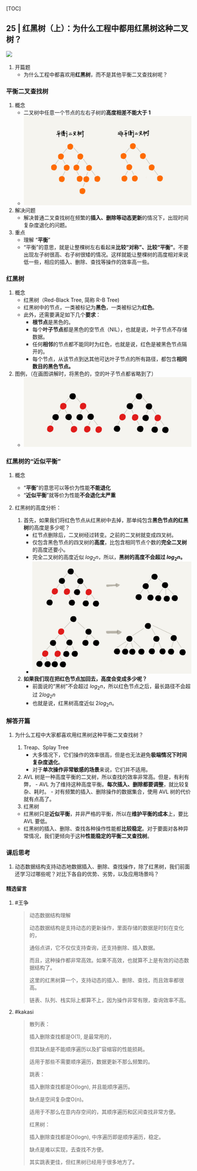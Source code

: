 [TOC]

## 25 | 红黑树（上）：为什么工程中都用红黑树这种二叉树？

![](http://ww1.sinaimg.cn/large/006tNc79ly1g5s6cam4cnj30vq0hsq3j.jpg)

1.  开篇题
    -   为什么工程中都喜欢用**红黑树**，而不是其他平衡二叉查找树呢？

### 平衡二叉查找树

1.  概念
    - 二叉树中任意一个节点的左右子树的**高度相差不能大于 1**
    - ![img](imgs/dd9f5a4525f5029a8339c89ad1c8159b-5395909.jpg)
2.  解决问题
    -   解决普通二叉查找树在频繁的**插入、删除等动态更新**的情况下，出现时间复杂度退化的问题。
3.  重点
    -   理解 “**平衡**”
    -   “平衡”的意思，就是让整棵树左右看起来**比较“对称”、比较“平衡”**。不要出现左子树很高、右子树很矮的情况。这样就能让整棵树的高度相对来说低一些，相应的插入、删除、查找等操作的效率高一些。
### 红黑树

1.  概念
    - 红黑树（Red-Black Tree, 简称 R-B Tree)
    -   红黑树中的节点，一类被标记为**黑色**，一类被标记为**红色**。
    - 此外，还需要满足如下几个**要求**：
        - **根节点**是黑色的。
        - 每个**叶子节点**都是黑色的空节点（NIL），也就是说，叶子节点不存储数据。
        - 任何**相邻**的节点都不能同时为红色，也就是说，红色是被黑色节点隔开的。
        - 每个节点，从该节点到达其他可达叶子节点的所有路径，都包含**相同数目的黑色节点。**
2.  图例，（在画图讲解时，将黑色的，空的叶子节点都省略到了）
    -   ![img](imgs/903ee0dcb62bce2f5b47819541f9069a-5396273.jpg)

### 红黑树的“近似平衡”

1.  概念
    -   “**平衡**”的意思可以等价为性能**不能退化**
    -   “**近似平衡**”就等价为性能**不会退化太严重**

2.  红黑树的高度分析：

    1. 首先，如果我们将红色节点从红黑树中去掉，那单纯包含**黑色节点的红黑树**的高度是多少呢？
        - 红节点删除后，二叉树经过转变。之前的二叉树就变成四叉树。
        - 仅包含黑色节点的四叉树的**高度**，比包含相同节点个数的**完全二叉树**的高度还要小。
        - 完全二叉树的高度近似 $log_2n$，所以，**黑树的高度不会超过 $log_2n$。**
        - ![img](imgs/7e6ecc308fe44120f30de809822215ed-5396518.jpg)
    2. **如果我们现在把红色节点加回去，高度会变成多少呢？**
        - 前面说的“黑树”不会超过 $log_2n$，所以红色节点之后，最长路径不会超过 $2log_2n$
        - 也就是说，红黑树高度近似 $2log_2n$。

### 解答开篇

1.  为什么工程中大家都喜欢用红黑树这种平衡二叉查找树？

    1.  Treap、Splay Tree
        - 大多情况下，它们操作的效率很高，但是也无法避免**极端情况下时间复杂度退化**。
        - 对于**单次操作非常敏感的场景**来说，它们并不适用。
    2.   AVL 树是一种高度平衡的二叉树，所以查找的效率非常高。但是，有利有弊，
        - AVL 为了维持这种高度平衡。**每次插入、删除都要调整**，就比较复杂、耗时。
        - 对有频繁的插入、删除操作的数据集合，使用 AVL 树的代价就有点高了。
    3.  红黑树
    - 红黑树只是**近似平衡**，并非严格的平衡，所以在**维护平衡的成本**上，要比 AVL 要低。
    - 红黑树的插入、删除、查找各种操作性能都**比较稳定**。对于要面对各种异常情况，我们更倾向于这种**性能稳定的平衡二叉查找树**。

### 课后思考

1.  动态数据结构支持动态地数据插入、删除、查找操作，除了红黑树，我们前面还学习过哪些呢？对比下各自的优势、劣势，以及应用场景吗？

#### 精选留言

1.  #王争

    >   动态数据结构理解
    >
    >   动态数据结构是支持动态的更新操作，里面存储的数据是时刻在变化的，
    >
    >   通俗点讲，它不仅仅支持查询，还支持删除、插入数据。
    >
    >   而且，这种操作都非常高效。如果不高效，也就算不上是有效的动态数据结构了。
    >
    >   这里的红黑树算一个，支持动态的插入、删除、查找，而且效率都很高。
    >
    >   链表、队列、栈实际上都算不上，因为操作非常有限，查询效率不高。
    
2.  #kakasi

    >   散列表：
    >
    >   插入删除查找都是O(1), 是最常用的，
    >
    >   但其缺点是不能顺序遍历以及扩容缩容的性能损耗。
    >
    >   适用于那些不需要顺序遍历，数据更新不那么频繁的。
    >
    >   
    >
    >   跳表：
    >
    >   插入删除查找都是O(logn), 并且能顺序遍历。
    >
    >   缺点是空间复杂度O(n)。
    >
    >   适用于不那么在意内存空间的，其顺序遍历和区间查找非常方便。
    >
    >   
    >
    >   红黑树：
    >
    >   插入删除查找都是O(logn), 中序遍历即是顺序遍历，稳定。
    >
    >   缺点是难以实现，去查找不方便。
    >
    >   其实跳表更佳，但红黑树已经用于很多地方了。

